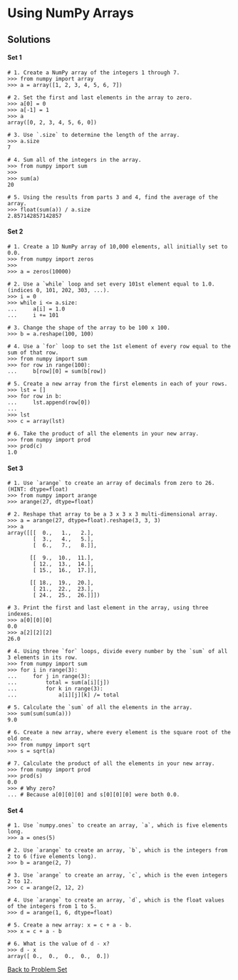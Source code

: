 # Using NumPy Arrays

## Solutions

#### Set 1

    # 1. Create a NumPy array of the integers 1 through 7.
    >>> from numpy import array
    >>> a = array([1, 2, 3, 4, 5, 6, 7])
    
    # 2. Set the first and last elements in the array to zero.
    >>> a[0] = 0
    >>> a[-1] = 1
    >>> a
    array([0, 2, 3, 4, 5, 6, 0])
    
    # 3. Use `.size` to determine the length of the array.
    >>> a.size
    7

    # 4. Sum all of the integers in the array.
    >>> from numpy import sum
    >>> 
    >>> sum(a)
    20
    
    # 5. Using the results from parts 3 and 4, find the average of the array.
    >>> float(sum(a)) / a.size
    2.857142857142857

#### Set 2

    # 1. Create a 1D NumPy array of 10,000 elements, all initially set to 0.0.
    >>> from numpy import zeros
    >>> 
    >>> a = zeros(10000)

    # 2. Use a `while` loop and set every 101st element equal to 1.0. (indices 0, 101, 202, 303, ...).
    >>> i = 0
    >>> while i <= a.size:
    ...     a[i] = 1.0
    ...     i += 101

    # 3. Change the shape of the array to be 100 x 100.
    >>> b = a.reshape(100, 100)
    
    # 4. Use a `for` loop to set the 1st element of every row equal to the sum of that row.
    >>> from numpy import sum
    >>> for row in range(100):
    ...     b[row][0] = sum(b[row])

    # 5. Create a new array from the first elements in each of your rows.
    >>> lst = []
    >>> for row in b:
    ...     lst.append(row[0])
    ... 
    >>> lst
    >>> c = array(lst)

    # 6. Take the product of all the elements in your new array.
    >>> from numpy import prod
    >>> prod(c)
    1.0

#### Set 3

    # 1. Use `arange` to create an array of decimals from zero to 26. (HINT: dtype=float)
    >>> from numpy import arange
    >>> arange(27, dtype=float)

    # 2. Reshape that array to be a 3 x 3 x 3 multi-dimensional array.
    >>> a = arange(27, dtype=float).reshape(3, 3, 3)
    >>> a
    array([[[  0.,   1.,   2.],
            [  3.,   4.,   5.],
            [  6.,   7.,   8.]],
    
           [[  9.,  10.,  11.],
            [ 12.,  13.,  14.],
            [ 15.,  16.,  17.]],
    
           [[ 18.,  19.,  20.],
            [ 21.,  22.,  23.],
            [ 24.,  25.,  26.]]])
    
    # 3. Print the first and last element in the array, using three indexes.
    >>> a[0][0][0]
    0.0
    >>> a[2][2][2]
    26.0
    
    # 4. Using three `for` loops, divide every number by the `sum` of all 3 elements in its row.
    >>> from numpy import sum
    >>> for i in range(3):
    ...     for j in range(3):
    ...         total = sum(a[i][j])
    ...         for k in range(3):
    ...             a[i][j][k] /= total
    
    # 5. Calculate the `sum` of all the elements in the array.
    >>> sum(sum(sum(a)))
    9.0
    
    # 6. Create a new array, where every element is the square root of the old one.
    >>> from numpy import sqrt
    >>> s = sqrt(a)

    # 7. Calculate the product of all the elements in your new array.
    >>> from numpy import prod
    >>> prod(s)
    0.0
    >>> # Why zero?
    ... # Because a[0][0][0] and s[0][0][0] were both 0.0.

#### Set 4

    # 1. Use `numpy.ones` to create an array, `a`, which is five elements long.
    >>> a = ones(5)
    
    # 2. Use `arange` to create an array, `b`, which is the integers from 2 to 6 (five elements long).
    >>> b = arange(2, 7)
    
    # 3. Use `arange` to create an array, `c`, which is the even integers 2 to 12.
    >>> c = arange(2, 12, 2)
    
    # 4. Use `arange` to create an array, `d`, which is the float values of the integers from 1 to 5.
    >>> d = arange(1, 6, dtype=float)
    
    # 5. Create a new array: x = c + a - b.
    >>> x = c + a - b

    # 6. What is the value of d - x?
    >>> d - x
    array([ 0.,  0.,  0.,  0.,  0.])


[Back to Problem Set](problem_set_1_arrays.md)
